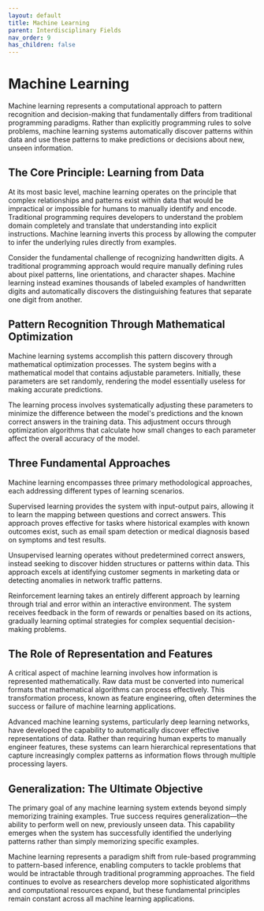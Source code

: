 ```yaml
---
layout: default
title: Machine Learning
parent: Interdisciplinary Fields
nav_order: 9
has_children: false
---
```


# Machine Learning

Machine learning represents a computational approach to pattern recognition and decision-making that fundamentally differs from traditional programming paradigms. Rather than explicitly programming rules to solve problems, machine learning systems automatically discover patterns within data and use these patterns to make predictions or decisions about new, unseen information.

## The Core Principle: Learning from Data

At its most basic level, machine learning operates on the principle that complex relationships and patterns exist within data that would be impractical or impossible for humans to manually identify and encode. Traditional programming requires developers to understand the problem domain completely and translate that understanding into explicit instructions. Machine learning inverts this process by allowing the computer to infer the underlying rules directly from examples.

Consider the fundamental challenge of recognizing handwritten digits. A traditional programming approach would require manually defining rules about pixel patterns, line orientations, and character shapes. Machine learning instead examines thousands of labeled examples of handwritten digits and automatically discovers the distinguishing features that separate one digit from another.

## Pattern Recognition Through Mathematical Optimization

Machine learning systems accomplish this pattern discovery through mathematical optimization processes. The system begins with a mathematical model that contains adjustable parameters. Initially, these parameters are set randomly, rendering the model essentially useless for making accurate predictions.

The learning process involves systematically adjusting these parameters to minimize the difference between the model's predictions and the known correct answers in the training data. This adjustment occurs through optimization algorithms that calculate how small changes to each parameter affect the overall accuracy of the model.

## Three Fundamental Approaches

Machine learning encompasses three primary methodological approaches, each addressing different types of learning scenarios.

Supervised learning provides the system with input-output pairs, allowing it to learn the mapping between questions and correct answers. This approach proves effective for tasks where historical examples with known outcomes exist, such as email spam detection or medical diagnosis based on symptoms and test results.

Unsupervised learning operates without predetermined correct answers, instead seeking to discover hidden structures or patterns within data. This approach excels at identifying customer segments in marketing data or detecting anomalies in network traffic patterns.

Reinforcement learning takes an entirely different approach by learning through trial and error within an interactive environment. The system receives feedback in the form of rewards or penalties based on its actions, gradually learning optimal strategies for complex sequential decision-making problems.

## The Role of Representation and Features

A critical aspect of machine learning involves how information is represented mathematically. Raw data must be converted into numerical formats that mathematical algorithms can process effectively. This transformation process, known as feature engineering, often determines the success or failure of machine learning applications.

Advanced machine learning systems, particularly deep learning networks, have developed the capability to automatically discover effective representations of data. Rather than requiring human experts to manually engineer features, these systems can learn hierarchical representations that capture increasingly complex patterns as information flows through multiple processing layers.

## Generalization: The Ultimate Objective

The primary goal of any machine learning system extends beyond simply memorizing training examples. True success requires generalization—the ability to perform well on new, previously unseen data. This capability emerges when the system has successfully identified the underlying patterns rather than simply memorizing specific examples.

Machine learning represents a paradigm shift from rule-based programming to pattern-based inference, enabling computers to tackle problems that would be intractable through traditional programming approaches. The field continues to evolve as researchers develop more sophisticated algorithms and computational resources expand, but these fundamental principles remain constant across all machine learning applications.
